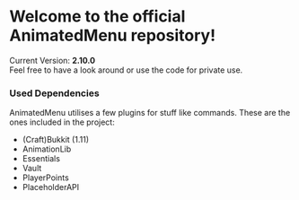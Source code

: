 # Welcome to the official AnimatedMenu repository! #

<!-- Format used by old versions to check for update, will be markdownified as well sometime -->
Current Version: <b>2.10.0</b>  
Feel free to have a look around or use the code for private use.

### Used Dependencies ###
AnimatedMenu utilises a few plugins for stuff like commands. These are the ones included in the project:

- (Craft)Bukkit (1.11)
- AnimationLib
- Essentials
- Vault
- PlayerPoints
- PlaceholderAPI
